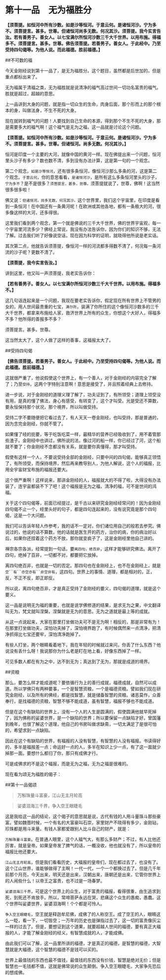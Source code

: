 # 第十一品　无为福胜分

**【须菩提。如恒河中所有沙数。如是沙等恒河。于意云何。是诸恒河沙。宁为多不。须菩提言。甚多。世尊。但诸恒河尚多无数。何况其沙。须菩提。我今实言告汝。若有善男子。善女人。以七宝满尔所恒河沙数三千大千世界。以用布施。得福多不。须菩提言。甚多。世尊。佛告须菩提。若善男子。善女人。于此经中。乃至受持四句偈等。为他人说。而此福德。胜前福德。】**
 
##不可数的福

今天金刚经说到第十一品了，是无为福胜分。这个题目，虽然都是后世加的，但是重点都标出来了。

无为福属于清福之类，无为福胜就是说清净的福气高过世间一切功名富贵的福气。胜就是超过，超越的意思。

上一品讲到大身的问题，就是指一切众生的生命，肉身后面，那个形而上的那个根本的身，叫做法身，不生不死的大身。

现在就转到福气的问题！人要找到自己生命的本源，得到那个不生不死的大身，那是需要多大的福气啊！这个福气是无为之福，这一品就是讨论这个问题。

**【须菩提。如恒河中所有沙数。如是沙等恒河。于意云何。是诸恒河沙。宁为多不。须菩提言。甚多。世尊。但诸恒河。尚多无数。何况其沙。】**

恒河是印度一个主要的大河，就像中国的黄河一样。现在佛提出来一个问题，恒河里头沙子有多少？数也数不清，多到没有办法计算，这是第一句的一个观念。

第二个观念，`如是沙等恒河`，还有很多条恒河，像恒河沙那么多条的河，这是第二个观念。`于意云何`，你的意思看看，`是诸恒河沙`，是所有这么多条恒河里头的沙子，`宁为多不`？是不是很多？`须菩提言，甚多，世尊。`须菩提就说了，世尊，佛啊！这当然很多很多啦！

佛又说：`但诸恒河，尚多无数，何况其沙。`这个世界里，我们这个宇宙里，在印度是看到一条恒河！在中国还有一条黄河呢！在欧洲或其他各地，都有一条极大的河，很多像这样的大河，还多得很。

这里我们看到两个观念，第一个就是佛说的三千大千世界，佛的世界宇宙观，每一个宇宙里河流多少？佛经上常说，我没有办法告诉你，因为你们的知识不够，无法了解。过去我们听了好像说空话，现在因为科学的证明，就晓得他所说是老实话。

其次第二点，他就告诉须菩提，像恒河一样的河流都多得数不清了，何况每一条河流的沙子呢？更数不清了。

**【须菩提，我今实言告汝。】**

讲到这里，他又叫一声须菩提，我老实告诉你：

**【若有善男子。善女人。以七宝满尔所恒河沙数三千大千世界。以用布施。得福多不。】**

这几句话连起来是一个问题，我现在要老实告诉你，假定现在所有世界上不管男的女的，用人世间最贵重的七宝，`满尔所`，装满了你所住的这个像恒河沙数多的三千大千世界，都拿来布施给人家，救济世界上所有的众生，你想这个大好人，得福多不多？他所得的善报多不多？

须菩提言。甚多。世尊。

这当然太大了，这个人做了这样的善事，这福报太大了。
 
##受持四句偈

**【佛告须菩提。若善男子。善女人。于此经中。乃至受持四句偈等。为他人说。而此福德。胜前福德。】**

这就很严重了，他说假使这个世界上，有一个善人，对于金刚经的内容完全了解了；乃至`受持`，这两个字特别注意啊！意思是接受了，并且照着经典上去修持。

进一步说，对于金刚经的道理义理了解了，功夫证到了，有所领受；道理上领受没有用，是真的懂了佛法，身心有感受，有转变了，这个才叫受。光是受还不算数，要永恒保持那个状况，那个境界，所以叫做受持。

受持二字不要随便把它看过去了，有人天天一卷金刚经，也叫受持，那是普通的，因为念完金刚经，你就不管了。

如果懂了经的扼要，等于吃饭吃菜一样，最精华的营养已经吸收到了，用不着管那些渣子。金刚经中也讲过，佛所说的法，像过河的船一样，你已经过了河，这个船就不要了；你金刚经不念都没有关系，就是要你真懂得，那才叫受持。

假使有这样一个人，不要说受持全部的金刚经，只要中间的四句偈，能够真正领悟了，有所领受，而保持境界，然后再来教导别人，为他人解说，这个人的福报，比用全宇宙财宝布施的福报还要大。

这个很严重啊！这样说来，那讲金刚经的人，福报就大的不得了啦，大得没有办法装了，连宇宙都装不下了吧！这个福报是无为之福，清净的福，可不是世间的鸿福。

关于这个四句偈等，前面已经提过，是千古以来研究金刚经经常问的！因为金刚经四句偈不止一个，经里头好的句子，都是四句连起来的，没有说究竟是那个四句偈，这是一个大问题。

我们可以告诉年轻人作参考，我的话不一定对，你们诸位用自己的般若去参究。佛说过的，他说的话不算数，他的话就是医生开的药方，治你的病，你的病治好以后，如果你还捏着这个药方不放，那你就变疯子了，这是金刚经里他自己讲的。

禅宗各宗各派，经常提到一句话，要`离四句，绝百非`，这样才能够研究佛法。离开了四句，绝掉了百非，一切都不对，都要把它放掉。

离四句绝百非，也就是一切的否定。那四句也在金刚经上，也不在金刚经上，就是`空``有``亦空亦有``非空非有`，这四句。世界上的事情、道理，都是相对的，正，反，不正不反，即正即反。

所以说，离四句绝百非，才是真正受持了金刚经的要义，四句偈的道理，就是这个要义。

这一品是说明无为福的重要，也就是说学佛修道的结果，是求无为之果，中文翻译叫无为，梵文就叫涅槃，涅槃就是无为的意思。无为之道就是最上等的成就。

从这一点说起来，大家在那里打坐做功夫可不是无为啊！相反的，那是非常有为！在那里打坐做功夫，深怕功夫掉了，深怕境界跑了，有时候偶然来一点清净，把清净抓得比七宝还要牢，深怕清净跑掉了。

有些人打坐，两个眼睛看着地下，我在年轻的时候就过来问，你丢了什么东西？他说没有丢什么呀！我说那你为什么老是盯在地上看，好像东西掉了一样。

可见多数人都在有为之中，达不到无为；真达到了无为，那就是成道的境界。
 
##资粮

那么，要怎么样才能成道呢？要依循行为上的善行成就，福德成就，自然可以成道。所以学佛只有两种要事，一个是智慧资粮，一个是福德资粮。譬如我们现在研究金刚经，以及所有的佛经，都是找智慧，就是储备智慧的资粮。诸恶莫作，众善奉行，是找福德的资粮，智慧不够不能成道，虽有智慧，福报不够也不能成道。

但是在这个有缺陷的世界上，没有一个人的人生是圆满的，假使圆满他就早死掉了，因为佛称的娑婆世界，是一个缺陷的世界；所以要保留一点缺陷才好。曾国藩到晚年，也很了解这个道理，他自己的书房叫做求缺斋，一切太满足了是很可怕的，希望求到一点缺陷。

因此在这个有缺陷的世界，有福报的人没有智慧，有智慧的人没有福报。书读得好的，多半是福报差一点；命运好一点的人，多半在知识上少一点，有了这一面就少掉那一面。要想什么都归了你，那只有成佛才行。

可是成佛求的不是这个福报，而是无为之福，无为之福是很难的。

现在看为颂无为福胜的偈子：
 
##第十一品偈颂

>万斛珠量斗富豪，江山无主月轮高

>娑婆泪海三千界，争入空王眼睫毛

这是我给这一品的结论，这个偈子的意思就是说，古代有钱的人用斗量珠斗那些豪富。譬如魏晋时候，一个有名的大富豪叫石崇，家里财产不晓得有多少，金刚钻，珍珠都是用斗来量。有钱人家都爱跟别人比斗自己的财产，就是：

`万斛珠量斗富豪`。在普通人眼里，这个人福气大，有那么多财产；不过，有人比他还厉害，就是皇帝。如果皇帝发了脾气的话，一概没收，他也就没有了，所以皇帝的福报比他还要大。

`江山无主月轮高`，但是我们看看历史，大福报的皇帝们，现在都过去了，也没有了。这个江山世界，谁能够做得了主啊！一代一代，一个一个都换过去了。但是几千年前那个月亮，今天出来，明天还是出来，汉朝出来，唐朝还是出来，它管你世界上的人闹些什么！以帝王之富贵，也不过是一场春梦。

`娑婆泪海三千界`，可是这个世界上的众生，对于富贵的福报，看得很重，由生追求到死，到死还不肯放手。所以，常啼菩萨永远在哭，悲痛这个众生的愚痴，愚蠢。这个世界叫娑婆世界，娑婆泪海啊！个个都是可怜人。

`争入空王眼睫毛`，空王就是释迦牟尼佛，成佛了的人称空王。成了空王的人，眼睛这么一眨，看一下，一切皆空；一万年的历史也是弹指过去了，这一切的富贵像灰尘一样的过去了。但是，要想证到这个道果，就要超越人世间的福德，要有真正大福报的人，才能了解金刚经的经义，有智慧成就的人，才能成佛。

由此我们可以了解，这一品里所讲的福德，才是真正的福德，是智慧的福德，大智慧就是大福德，这个智慧的福德不是钱可以买的。

世界上最值钱的东西也最不值钱，最值钱的东西没有价钱，智慧是绝对无价；但是智慧也一毛钱都不值，这就是佛常说的众生颠倒。争入空王眼睫毛，大家争先恐后的想成佛。
